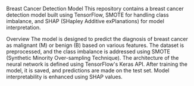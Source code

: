 Breast Cancer Detection Model
This repository contains a breast cancer detection model built using TensorFlow, SMOTE for handling class imbalance, and SHAP (SHapley Additive exPlanations) for model interpretation.

Overview
The model is designed to predict the diagnosis of breast cancer as malignant (M) or benign (B) based on various features. The dataset is preprocessed, and the class imbalance is addressed using SMOTE (Synthetic Minority Over-sampling Technique). The architecture of the neural network is defined using TensorFlow's Keras API. After training the model, it is saved, and predictions are made on the test set. Model interpretability is enhanced using SHAP values.
